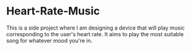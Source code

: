 # Heart-Rate-Music
 This is a side project where I am designing a device that will play music corresponding to the user's heart rate. It aims to play the most suitable song for whatever mood you're in.
